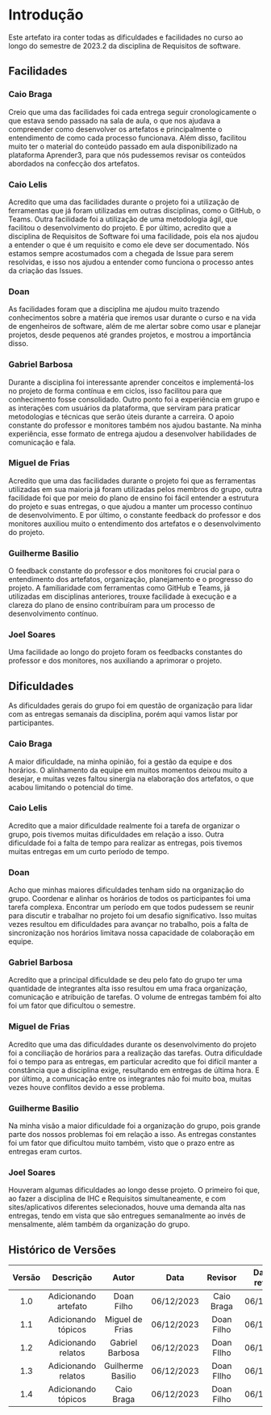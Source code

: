 # **Introdução**

Este artefato ira conter todas as dificuldades e facilidades no curso ao longo do semestre de 2023.2 da disciplina de Requisitos de software.

## **Facilidades**

### **Caio Braga**
Creio que uma das facilidades foi cada entrega seguir cronologicamente o que estava sendo passado na sala de aula, o que nos ajudava a compreender como desenvolver os artefatos e principalmente o entendimento de como cada processo funcionava. Além disso, facilitou muito ter o material do conteúdo passado em aula disponibilizado na plataforma Aprender3, para que nós pudessemos revisar os conteúdos abordados na confecção dos artefatos.

### **Caio Lelis**

Acredito que uma das facilidades durante o projeto foi a utilização de ferramentas que já foram utilizadas em outras disciplinas, como o GitHub, o Teams. Outra facilidade foi a utilização de uma metodologia ágil, que facilitou o desenvolvimento do projeto. E por último, acredito que a disciplina de Requisitos de Software foi uma facilidade, pois ela nos ajudou a entender o que é um requisito e como ele deve ser documentado.
Nós estamos sempre acostumados com a chegada de Issue para serem resolvidas, e isso nos ajudou a entender como funciona o processo antes da criação das Issues. 

### **Doan**
As facilidades foram que a disciplina me ajudou muito trazendo conhecimentos sobre a matéria que iremos usar durante o curso e na vida de engenheiros de software, além de me alertar sobre como usar e planejar projetos, desde pequenos até grandes projetos, e mostrou a importância disso.

### **Gabriel Barbosa**
Durante a disciplina foi interessante aprender conceitos e implementá-los no projeto de forma contínua e em ciclos, isso facilitou para que conhecimento fosse consolidado.
Outro ponto foi a experiência em grupo e as interações com usuários da plataforma, que serviram para praticar metodologias e técnicas que serão úteis durante a carreira. O apoio constante do professor e monitores também nos ajudou bastante. Na minha experiência, esse formato de entrega ajudou a desenvolver habilidades de comunicação e fala. 

### **Miguel de Frias**
Acredito que uma das facilidades durante o projeto foi que as ferramentas utilizadas em sua maioria já foram utilizadas pelos membros do grupo, outra facilidade foi que por meio do plano de ensino foi fácil entender a estrutura do projeto e suas entregas, o que ajudou a manter um processo contínuo de desenvolvimento. E por último, o constante feedback do professor e dos monitores auxiliou muito o entendimento dos artefatos e o desenvolvimento do projeto.

### **Guilherme Basilio**
O feedback constante do professor e dos monitores foi crucial para o entendimento dos artefatos, organização, planejamento e o progresso do projeto. A familiaridade com ferramentas como GitHub e Teams, já utilizadas em disciplinas anteriores, trouxe facilidade à execução e a clareza do plano de ensino contribuíram para um processo de desenvolvimento contínuo. 

### **Joel Soares**
Uma facilidade ao longo do projeto foram os feedbacks constantes do professor e dos monitores, nos auxiliando a aprimorar o projeto.

## **Dificuldades**
As dificuldades gerais do grupo foi em questão de organização para lidar com as entregas semanais da disciplina, porém aqui vamos listar por participantes. 

### **Caio Braga**
A maior dificuldade, na minha opinião, foi a gestão da equipe e dos horários. O alinhamento da equipe em muitos momentos deixou muito a desejar, e muitas vezes faltou sinergia na elaboração dos artefatos, o que acabou limitando o potencial do time.

### **Caio Lelis**
Acredito que a maior dificuldade realmente foi a tarefa de organizar o grupo, pois tivemos muitas dificuldades em relação a isso. Outra dificuldade foi a falta de tempo para realizar as entregas, pois tivemos muitas entregas em um curto período de tempo.

### **Doan**
Acho que minhas maiores dificuldades tenham sido na organização do grupo. Coordenar e alinhar os horários de todos os participantes foi uma tarefa complexa. Encontrar um período em que todos pudessem se reunir para discutir e trabalhar no projeto foi um desafio significativo. Isso muitas vezes resultou em dificuldades para avançar no trabalho, pois a falta de sincronização nos horários limitava nossa capacidade de colaboração em equipe.

### **Gabriel Barbosa**
Acredito que a principal dificuldade se deu pelo fato do grupo ter uma quantidade de integrantes alta isso resultou em uma fraca organização, comunicação e atribuição de tarefas. O volume de entregas também foi alto foi um fator que dificultou o semestre.

### **Miguel de Frias**
Acredito que uma das dificuldades durante os desenvolvimento do projeto foi a conciliação de horários para a realização das tarefas. Outra dificuldade foi o tempo para as entregas, em particular acredito que foi difícil manter a constância que a disciplina exige, resultando em entregas de última hora. E por último, a comunicação entre os integrantes não foi muito boa, muitas vezes houve conflitos devido a esse problema.

### **Guilherme Basilio**
Na minha visão a maior dificuldade foi a organização do grupo, pois grande parte dos nossos problemas foi em relação a isso. As entregas constantes foi um fator que dificultou muito também, visto que o prazo entre as entregas eram curtos.

### **Joel Soares**
Houveram algumas dificuldades ao longo desse projeto. O primeiro foi que, ao fazer a disciplina de IHC e Requisitos simultaneamente, e com sites/aplicativos diferentes selecionados, houve uma demanda alta nas entregas, tendo em vista que são entregues semanalmente ao invés de mensalmente, além também da organização do grupo.


## **Histórico de Versões**

| Versão |          Descrição              |     Autor      |      Data      |   Revisor     |    Data de revisão    |  
|:------:|:-------------------------------:|:--------------:|:--------------:|:-------------:|:---------------------:|
|  1.0   | Adicionando artefato | Doan Filho  |   06/12/2023   | Caio Braga  | 06/12/2023 |
|  1.1   | Adicionando tópicos | Miguel de Frias  |   06/12/2023   | Doan Filho  | 06/12/2023 |
|  1.2   | Adicionando relatos | Gabriel Barbosa  |   06/12/2023   | Doan FIlho |  06/12/2023 |
|  1.3   | Adicionando relatos | Guilherme Basilio  |   06/12/2023   | Doan FIlho |  06/12/2023 |
|  1.4   | Adicionando tópicos | Caio Braga  |   06/12/2023   | Doan Filho  | 06/12/2023 |
